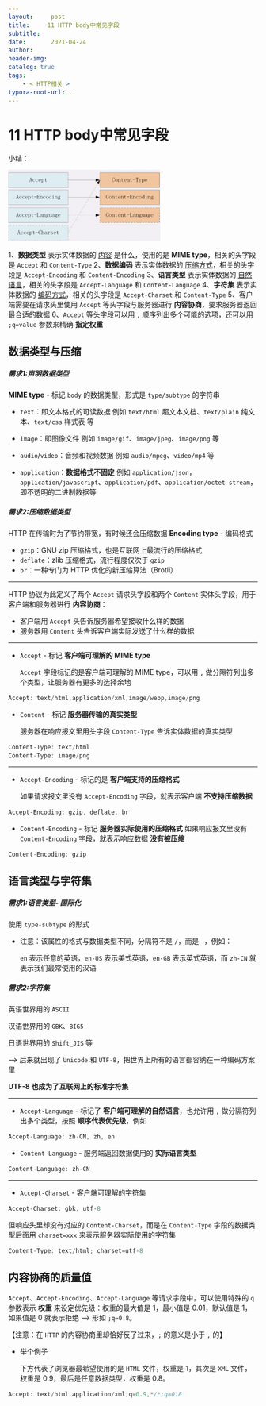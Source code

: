 ```yaml
---
layout:     post
title:     11 HTTP body中常见字段
subtitle:  
date:       2021-04-24
author:     
header-img: 
catalog: true
tags:
    - < HTTP相关 >
typora-root-url: ..
---
```



# 11 HTTP body中常见字段

小结：

<img src="/../img/assets_2019/image-20210424162600086.png" alt="image-20210424162600086" style="zoom:30%;" />

1、**数据类型** 表示实体数据的 <u>内容</u> 是什么，使用的是 **MIME type**，相关的头字段是 `Accept` 和 `Content-Type`
2、**数据编码** 表示实体数据的 <u>压缩方式</u>，相关的头字段是 `Accept-Encoding` 和 `Content-Encoding`
3、**语言类型** 表示实体数据的 <u>自然语言</u>，相关的头字段是 `Accept-Language` 和 `Content-Language`
4、**字符集** 表示实体数据的 <u>编码方式</u>，相关的头字段是 `Accept-Charset` 和 `Content-Type`
5、客户端需要在请求头里使用 `Accept` 等头字段与服务器进行 **内容协商**，要求服务器返回最合适的数据
6、`Accept` 等头字段可以用 `,` 顺序列出多个可能的选项，还可以用 `;q=value` 参数来精确 **指定权重**

## 数据类型与压缩
##### 需求1:声明数据类型
**MIME type** - 标记 `body` 的数据类型，形式是 `type/subtype` 的字符串

-   `text`：即文本格式的可读数据
例如 `text/html` 超文本文档、`text/plain` 纯文本、`text/css` 样式表 等

-   `image`：即图像文件
例如 `image/gif`、`image/jpeg`、`image/png` 等

-   `audio`/`video`：音频和视频数据
例如 `audio/mpeg`、`video/mp4` 等

-   `application`：**数据格式不固定**
例如 `application/json`，`application/javascript`、`application/pdf`、`application/octet-stream`，即不透明的二进制数据等

##### 需求2:压缩数据类型
 HTTP 在传输时为了节约带宽，有时候还会压缩数据
 **Encoding type** - 编码格式

-   `gzip`：GNU zip 压缩格式，也是互联网上最流行的压缩格式
-   `deflate`：zlib 压缩格式，流行程度仅次于 `gzip`
-   `br`：一种专门为 HTTP 优化的新压缩算法（Brotli）

* * *

HTTP 协议为此定义了两个 `Accept` 请求头字段和两个 `Content` 实体头字段，用于客户端和服务器进行 **内容协商**：
-   客户端用 `Accept` 头告诉服务器希望接收什么样的数据
-   服务器用 `Content` 头告诉客户端实际发送了什么样的数据

* * *

- `Accept`  - 标记 **客户端可理解的 MIME type**

    `Accept` 字段标记的是客户端可理解的 MIME type，可以用 `,` 做分隔符列出多个类型，让服务器有更多的选择余地
```js
Accept: text/html,application/xml,image/webp,image/png
```

- `Content` -  标记 **服务器传输的真实类型**

    服务器在响应报文里用头字段 `Content-Type` 告诉实体数据的真实类型
```js
Content-Type: text/html
Content-Type: image/png
```

* * *

- `Accept-Encoding` - 标记的是 **客户端支持的压缩格式**

    如果请求报文里没有 `Accept-Encoding` 字段，就表示客户端 **不支持压缩数据**
```js
Accept-Encoding: gzip, deflate, br
```
-    `Content-Encoding` - 标记 **服务器实际使用的压缩格式**
如果响应报文里没有 `Content-Encoding` 字段，就表示响应数据 **没有被压缩**
```js
Content-Encoding: gzip
```

## 语言类型与字符集
##### 需求1:语言类型- 国际化
使用 `type-subtype` 的形式

- 注意：该属性的格式与数据类型不同，分隔符不是 `/`，而是 `-`，例如：

    `en` 表示任意的英语，`en-US` 表示美式英语，`en-GB` 表示英式英语，而 `zh-CN` 就表示我们最常使用的汉语

##### 需求2:字符集 
英语世界用的 `ASCII`

汉语世界用的 `GBK`、`BIG5`

日语世界用的 `Shift_JIS` 等

 —> 后来就出现了 `Unicode` 和 `UTF-8`，把世界上所有的语言都容纳在一种编码方案里

**UTF-8 也成为了互联网上的标准字符集**

* * *
-   `Accept-Language` - 标记了 **客户端可理解的自然语言**，也允许用 `,` 做分隔符列出多个类型，按照 **顺序代表优先级**，例如：
```js
Accept-Language: zh-CN, zh, en
```
-   `Content-Language` - 服务端返回数据使用的 **实际语言类型**
```js
Content-Language: zh-CN
```

* * *
-   `Accept-Charset` - 客户端可理解的字符集
```js
Accept-Charset: gbk, utf-8
```
但响应头里却没有对应的 `Content-Charset`，而是在 `Content-Type` 字段的数据类型后面用 `charset=xxx` 来表示服务器实际使用的字符集

```js
Content-Type: text/html; charset=utf-8
```

## 内容协商的质量值
`Accept`、`Accept-Encoding`、`Accept-Language` 等请求字段中，可以使用特殊的 `q` 参数表示 **权重** 来设定优先级：权重的最大值是 1，最小值是 0.01，默认值是 1，如果值是 0 就表示拒绝 —> 形如 `;q=0.8`。

【注意：在 `HTTP` 的内容协商里却恰好反了过来，`;` 的意义是小于 `,` 的】

- 举个例子

    下方代表了浏览器最希望使用的是 `HTML` 文件，权重是 1，其次是 `XML` 文件，权重是 0.9，最后是任意数据类型，权重是 0.8。

```js
Accept: text/html,application/xml;q=0.9,*/*;q=0.8
```


